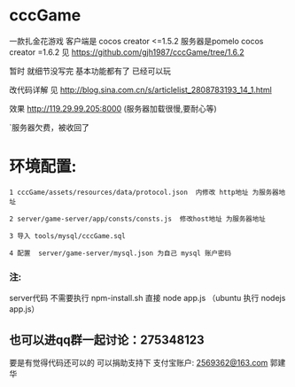 # cccGame


一款扎金花游戏  客户端是 cocos creator <=1.5.2  服务器是pomelo
cocos creator =1.6.2 见 https://github.com/gjh1987/cccGame/tree/1.6.2

暂时 就细节没写完 基本功能都有了 已经可以玩

改代码详解 见 http://blog.sina.com.cn/s/articlelist_2808783193_14_1.html

效果 http://119.29.99.205:8000  (服务器加载很慢,要耐心等)

`服务器欠费，被收回了

# 环境配置:

`1 cccGame/assets/resources/data/protocol.json  内修改 http地址 为服务器地址`

`2 server/game-server/app/consts/consts.js  修改host地址 为服务器地址`

`3 导入 tools/mysql/cccGame.sql`

`4 配置  server/game-server/mysql.json 为自己 mysql 账户密码`

### 注:
server代码 不需要执行 npm-install.sh 直接 node app.js （ubuntu 执行 nodejs app.js）

## 也可以进qq群一起讨论：275348123

要是有觉得代码还可以的 可以捐助支持下 支付宝账户: 2569362@163.com 郭建华

